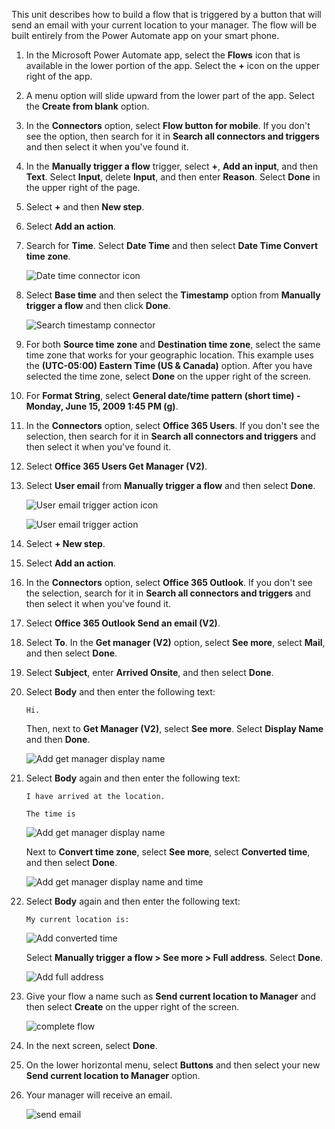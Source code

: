 This unit describes how to build a flow that is triggered by a button that
will send an email with your current location to your manager. The flow will be built
entirely from the Power Automate app on your smart phone.

1.  In the Microsoft Power Automate app, select the **Flows** icon that 
    is available in the lower portion of the app. Select the **+** icon
    on the upper right of the app.

1.  A menu option will slide upward from the lower part of the app. Select the
    **Create from blank** option.

1.  In the **Connectors** option, select **Flow button for mobile**. If you don't 
    see the option, then search for it in **Search all connectors and triggers** and then 
    select it when you've found it.

1.  In the **Manually trigger a flow** trigger, select **+**, 
    **Add an input**, and then **Text**. Select **Input**, 
    delete **Input**, and then enter **Reason**. Select **Done** in the upper right of the page. 
    
1.  Select **+** and then **New step**.

1.  Select **Add an action**.

1.  Search for **Time**. Select **Date Time** and then select **Date Time Convert time zone**.

	![Date time connector icon](../media/date-time-connector-icon.png)

1.  Select **Base time** and then select the **Timestamp** option from **Manually trigger a flow**
    and then click **Done**.
   
	![Search timestamp connector](../media/search-timestamp-connector.png)

1. For both **Source time zone** and **Destination time zone**, select the same time zone that works for your geographic location. This example uses the **(UTC-05:00) Eastern Time (US & Canada)** option. After you have selected the time zone, select **Done** on the upper right of the screen.

1. For **Format String**, select **General date/time pattern (short time) - Monday, June 15, 2009 1:45 PM (g)**.

1. In the **Connectors** option, select **Office 365 Users**. If you
    don't see the selection, then search for it in **Search all connectors and
    triggers** and then select it when you've found it.

1. Select **Office 365 Users Get Manager (V2)**.

1. Select **User email** from **Manually trigger a flow** and then select **Done**.

	![User email trigger action icon](../media/user-email-trigger-action.png)

    ![User email trigger action](../media/user-email-trigger-action2.png)

1. Select **+ New step**.

1. Select **Add an action**.

1. In the **Connectors** option, select **Office 365 Outlook**. If you
    don't see the selection, search for it in **Search all connectors and
    triggers** and then select it when you've found it.

1. Select **Office 365 Outlook Send an email (V2)**.

1. Select **To**. In the **Get manager (V2)** option, select **See
    more**, select **Mail**, and then select **Done**.

1. Select **Subject**, enter **Arrived Onsite**, and then select **Done**.

1. Select **Body** and then enter the following text:

    ```Hi.```

    Then, next to **Get Manager (V2)**, select **See more**. Select **Display Name** and then **Done**.

    ![Add get manager display name](../media/add-get-manager-display-name.png)

1. Select **Body** again and then enter the following text: 

	```
	I have arrived at the location.
	
	The time is
	```

	![Add get manager display name](../media/add-get-manager-display-name-2.png)

    Next to **Convert time zone**, select **See more**, select
    **Converted time**, and then select **Done**. 

    ![Add get manager display name and time](../media/add-get-manager-display-name-time.png)

1. Select **Body** again and then enter the following text:

    ```My current location is:```

	![Add converted time](../media/add-converted-time.png)

    Select **Manually trigger a flow > See more > Full address**. Select **Done**.

    ![Add full address](../media/add-full-address.png)

1. Give your flow a name such as **Send current location to Manager**
    and then select **Create** on the upper right of the screen.

    ![complete flow](../media/complete-flow2.png)

1. In the next screen, select **Done**.

1. On the lower horizontal menu, select **Buttons** and then select your new **Send current location to Manager** option.

1. Your manager will receive an email.

    ![send email](../media/send-email.png)
